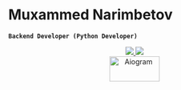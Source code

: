# Muxammed Narimbetov

**`Backend Developer (Python Developer)`**

<div align="center">
  <a href="https://skillicons.dev">
    <img src="https://skillicons.dev/icons?i=python,django,fastapi,git,github,linux,postgres,postman,websocket" />
    <img src="https://skillicons.dev/icons?i=drf,docker,vscode,html,css,figma,pycharm" />
    <br>
  <img src="https://docs.aiogram.dev/en/latest/_static/logo.png" alt="Aiogram" width="100" height="50"/>

  </a>
</div>
